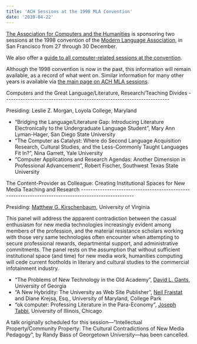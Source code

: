 ```yaml
---
title: 'ACH Sessions at the 1998 MLA Convention'
date: '2010-04-22'
---
```

[The Association for Computers and the Humanities](http://ach.org) is sponsoring two sessions at the 1998 convention of the [Modern Language Association](http://www.mla.org/), in San Francisco from 27 through 30 December.

We also offer a [guide to all computer-related sessions at the convention](?q=node/55).

Although the 1998 convention is now in the past, this information will remain available, as a record of what went on. Similar information for many other years is available via [the main page on ACH MLA sessions](?q=node/25).

<div>Computers and the Great Language/Literature, Research/Teaching Divides
----------------------------------------------------------------------

Presiding: Leslie Z. Morgan, Loyola College, Maryland

- “Bridging the Language/Literature Gap: Introducing Literature Electronically to the Undergraduate Language Student”, Mary Ann Lyman-Hager, San Diego State University
- “The Computer as Catalyst: Where do Second Language Acquisition Research, Cultural Studies, and the Less-Commonly Taught Languages Fit In?”, Nina Garrett, Yale University
- “Computer Applications and Research Agendas: Another Dimension in Professional Advancement”, Robert Fischer, Southwest Texas State University

</div><div>The Content-Provider as Colleague: Creating Institutional Spaces for New Media Teaching and Research
----------------------------------------------------------------------------------------------------

Presiding: [Matthew G. Kirschenbaum](http://www.iath.virginia.edu/~mgk3k/), University of Virginia

This panel will address the apparent contradiction between the casual enthusiasm for new media technologies increasingly evident among members of the profession, and the material resistance scholars working with those very same technologies often encounter when attempting to secure professional rewards, departmental support, and administrative commitments. The panel rests on the assumption that without sufficient institutional space (and time) for new media work, humanities computing will cede current footholds in literary and cultural studies to the commercial infotainment industry.

- “The Problems of New Technology in the Old Academy”, [David L. Gants](http://parallel.park.uga.edu/dgants/cv.html), University of Georgia
- “A New Hybridity: The University as Web Site Publisher”, [Neil Fraistat](http://www.inform.umd.edu/ARHU/Depts/English/englfac/NFraistat/standard.html) and Diane Krejsa, Esq., University of Maryland, College Park
- “ok computer: Professing Literature in the Para-Economy”, [Joseph Tabbi](http://www.engl.uic.edu/english/tabbicv.htm), University of Illinois, Chicago

A talk originally scheduled for this session—”Intellectual Property/Community Property: The Cultural Contradictions of New Media Pedagogy”, by Randy Bass of Georgetown University—has been cancelled.

</div>